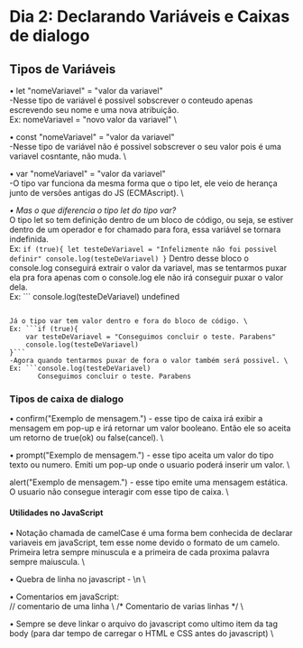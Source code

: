 # Dia 2: Declarando  Variáveis e Caixas de dialogo

## Tipos de Variáveis

• let "nomeVariavel" = "valor da variavel" \
-Nesse tipo de variável é possivel sobscrever o conteudo apenas escrevendo seu nome e uma nova atribuição. \
Ex: nomeVariavel = "novo valor da variavel" \

• const "nomeVariavel" = "valor da variavel" \
-Nesse tipo de variável não é possivel sobscrever o seu valor pois é uma variavel cosntante, não muda. \

• var "nomeVariavel" = "valor da variavel" \
-O tipo var funciona da mesma forma que o tipo let, ele veio de herança junto de versões antigas do JS (ECMAscript). \

*• Mas o que diferencia o tipo let do tipo var?* \
O tipo let so tem definição dentro de um bloco de código, ou seja, se estiver dentro de um operador e for chamado para fora, essa variável se tornara indefinida. \
Ex: ```if (true){
    let testeDeVariavel = "Infelizmente não foi possivel definir"
    console.log(testeDeVariavel)
}``` 
Dentro desse bloco o console.log conseguirá extrair o valor da variavel, mas se tentarmos puxar ela pra fora apenas com o console.log ele não irá conseguir puxar o valor dela. \
Ex: ```
  console.log(testeDeVariavel)
  undefined 
```

Já o tipo var tem valor dentro e fora do bloco de código. \
Ex: ```if (true){
    var testeDeVariavel = "Conseguimos concluir o teste. Parabens"
    console.log(testeDeVariavel)
}```  
-Agora quando tentarmos puxar de fora o valor também será possivel. \
Ex: ```console.log(testeDeVariavel)
       Conseguimos concluir o teste. Parabens
```

### Tipos de caixa de dialogo

• confirm("Exemplo de mensagem.") - esse tipo de caixa irá exibir a mensagem em pop-up e irá retornar um valor booleano. Então ele so aceita um retorno de true(ok) ou false(cancel). \

• prompt("Exemplo de mensagem.") - esse tipo aceita um valor do tipo texto ou numero. Emiti um pop-up onde o usuario poderá inserir um valor. \

alert("Exemplo de mensagem.") - esse tipo emite uma mensagem estática. O usuario não consegue interagir com esse tipo de caixa. \

#### Utilidades no JavaScript

• Notação chamada de camelCase é uma forma bem conhecida de declarar variaveis em javaScript, tem esse nome devido o formato de um camelo. Primeira letra sempre minuscula e a primeira de cada proxima palavra sempre maiuscula. \

• Quebra de linha no javascript - \n \

• Comentarios em javaScript: \
// comentario de uma linha  \ 
/* Comentario de varias linhas */ \

• Sempre se deve linkar o arquivo do javascript como ultimo item da tag body (para dar tempo de carregar o HTML e CSS antes do javascript) \

